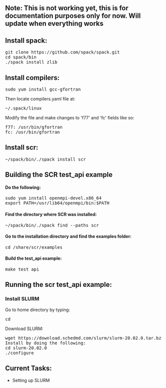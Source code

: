 ## Note: This is not working yet, this is for documentation purposes only for now. Will update when everything works

## Install spack:

<pre>git clone https://github.com/spack/spack.git
cd spack/bin
./spack install zlib
</pre>

## Install compilers:

<pre>sudo yum install gcc-gfortran</pre>

Then locate compilers.yaml file at:
<pre>~/.spack/linux </pre>

Modify the file and make changes to 'f77' and 'fc' fields like so:
<pre>
f77: /usr/bin/gfortran
fc: /usr/bin/gfortran
</pre>

## Install scr:

<pre>~/spack/bin/./spack install scr</pre>

## Building the SCR test_api example

#### Do the following:
<pre>
sudo yum install openmpi-devel.x86_64
export PATH=/usr/lib64/openmpi/bin:$PATH
</pre>

#### Find the directory where SCR was installed:
<pre>~/spack/bin/./spack find --paths scr</pre>

#### Go to the installation directory and find the examples folder:
<pre>cd <install dir>/share/scr/examples</pre>

#### Build the test_api example:
<pre>make test_api</pre>

## Running the scr test_api example:
### Install SLURM
Go to home directory by typing:
<pre>cd</pre>
Download SLURM:
<pre>wget https://download.schedmd.com/slurm/slurm-20.02.0.tar.bz2
Install by doing the following:
cd slurm-20.02.0
./configure
</pre>
## Current Tasks:
<ul>
  <li>Setting up SLURM</li>
 
</ul>

